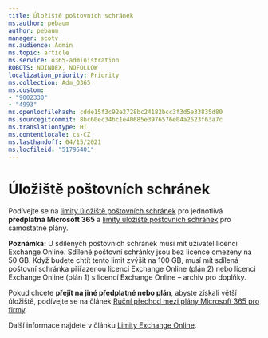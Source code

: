 ```yaml
---
title: Úložiště poštovních schránek
ms.author: pebaum
author: pebaum
manager: scotv
ms.audience: Admin
ms.topic: article
ms.service: o365-administration
ROBOTS: NOINDEX, NOFOLLOW
localization_priority: Priority
ms.collection: Adm_O365
ms.custom:
- "9002330"
- "4993"
ms.openlocfilehash: cdde15f3c92e2728bc24182bcc3f3d5e33835d80
ms.sourcegitcommit: 8bc60ec34bc1e40685e3976576e04a2623f63a7c
ms.translationtype: HT
ms.contentlocale: cs-CZ
ms.lasthandoff: 04/15/2021
ms.locfileid: "51795401"
---
```

# <a name="mailbox-storage"></a>Úložiště poštovních schránek

Podívejte se na [limity úložiště poštovních schránek](https://docs.microsoft.com/office365/servicedescriptions/exchange-online-service-description/exchange-online-limits#mailbox-storage-limits) pro jednotlivá **předplatná Microsoft 365** a [limity úložiště poštovních schránek](https://docs.microsoft.com/office365/servicedescriptions/exchange-online-service-description/exchange-online-limits#storage-limits-across-standalone-plans) pro samostatné plány. 

**Poznámka:** U sdílených poštovních schránek musí mít uživatel licenci Exchange Online. Sdílené poštovní schránky jsou bez licence omezeny na 50 GB. Když budete chtít tento limit zvýšit na 100 GB, musí mít sdílená poštovní schránka přiřazenou licenci Exchange Online (plán 2) nebo licenci Exchange Online (plán 1) s licencí Exchange Online – archiv pro doplňky.

Pokud chcete **přejít na jiné předplatné nebo plán**, abyste získali větší úložiště, podívejte se na článek [Ruční přechod mezi plány Microsoft 365 pro firmy](https://docs.microsoft.com/microsoft-365/commerce/subscriptions/switch-plans-manually?view=o365-worldwide).

Další informace najdete v článku [Limity Exchange Online](https://docs.microsoft.com/office365/servicedescriptions/exchange-online-service-description/exchange-online-limits).
